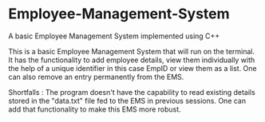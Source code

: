 # Employee-Management-System
A basic Employee Management System implemented using C++

This is a basic Employee Management System that will run on the terminal. It has the functionality to add employee details, view them individually with the help of a unique identifier in this case EmpID or view them as a list.
One can also remove an entry permanently from the EMS.

Shortfalls :
The program doesn't have the capability to read existing details stored in the "data.txt" file fed to the EMS in previous sessions. One can add that functionality to make this EMS more robust.
